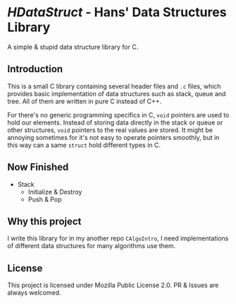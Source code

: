 # *HDataStruct* - Hans' Data Structures Library
A simple &amp; stupid data structure library for C.

## Introduction
This is a small C library containing several header files and `.c` files, which provides basic implementation of data 
structures such as stack, queue and tree. All of them are written in pure C instead of C++.

For there's no generic programming specifics in C, `void` pointers are used to hold our elements. Instead of storing
data directly in the stack or queue or other structures, `void` pointers to the real values are stored. It might be
annoying sometimes for it's not easy to operate pointers smoothly, but in this way can a same `struct` hold different
types in C.

## Now Finished
- Stack
  - Initialize & Destroy
  - Push & Pop

## Why this project
I write this library for in my another repo `CAlgoIntro`, I need implementations of different data structures for many
algorithms use them.

## License
This project is licensed under Mozilla Public License 2.0. PR & Issues are always welcomed.